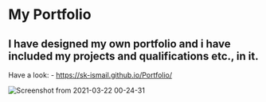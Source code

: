 # My Portfolio
## I have designed my own portfolio and i have included my projects and qualifications etc., in it.

Have a look: - https://sk-ismail.github.io/Portfolio/


![Screenshot from 2021-03-22 00-24-31](https://user-images.githubusercontent.com/42185028/111917254-0569f880-8aa5-11eb-8faa-c080bf4f466d.png)


